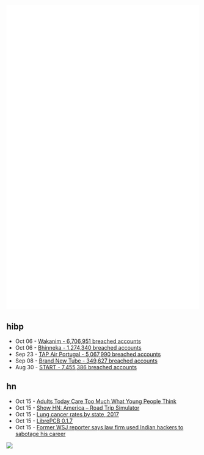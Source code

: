 ![Metrics](https://raw.githubusercontent.com/phixion/phixion/master/metrics.svg)

## hibp

<!--
for https://github.com/phixion/phixion/blob/main/.github/workflows/feeds.yml
-->
<!--START_SECTION:haveibeenpwnd-->
- Oct 06 - [Wakanim - 6,706,951 breached accounts](https://haveibeenpwned.com/PwnedWebsites#Wakanim)
- Oct 06 - [Bhinneka - 1,274,340 breached accounts](https://haveibeenpwned.com/PwnedWebsites#Bhinneka)
- Sep 23 - [TAP Air Portugal - 5,067,990 breached accounts](https://haveibeenpwned.com/PwnedWebsites#TAPAirPortugal)
- Sep 08 - [Brand New Tube - 349,627 breached accounts](https://haveibeenpwned.com/PwnedWebsites#BrandNewTube)
- Aug 30 - [START - 7,455,386 breached accounts](https://haveibeenpwned.com/PwnedWebsites#Start)
<!--END_SECTION:haveibeenpwnd-->

## hn

<!--
for https://github.com/phixion/phixion/blob/main/.github/workflows/feeds.yml
-->
<!--START_SECTION:hn-->
- Oct 15 - [Adults Today Care Too Much What Young People Think](https://www.persuasion.community/p/adults-today-care-too-much-what-young)
- Oct 15 - [Show HN: America – Road Trip Simulator](https://4m3ric4.com)
- Oct 15 - [Lung cancer rates by state, 2017](https://www.lung-cancer.com/rates-by-state)
- Oct 15 - [LibrePCB 0.1.7](https://librepcb.org/blog/2022-10-03_release_0.1.7/)
- Oct 15 - [Former WSJ reporter says law firm used Indian hackers to sabotage his career](https://www.reuters.com/legal/former-wsj-reporter-says-law-firm-used-indian-hackers-sabotage-his-career-2022-10-15/)
<!--END_SECTION:hn-->

<!--
for https://yhype.me
-->
![](https://hit.yhype.me/github/profile?user_id=13013670)
